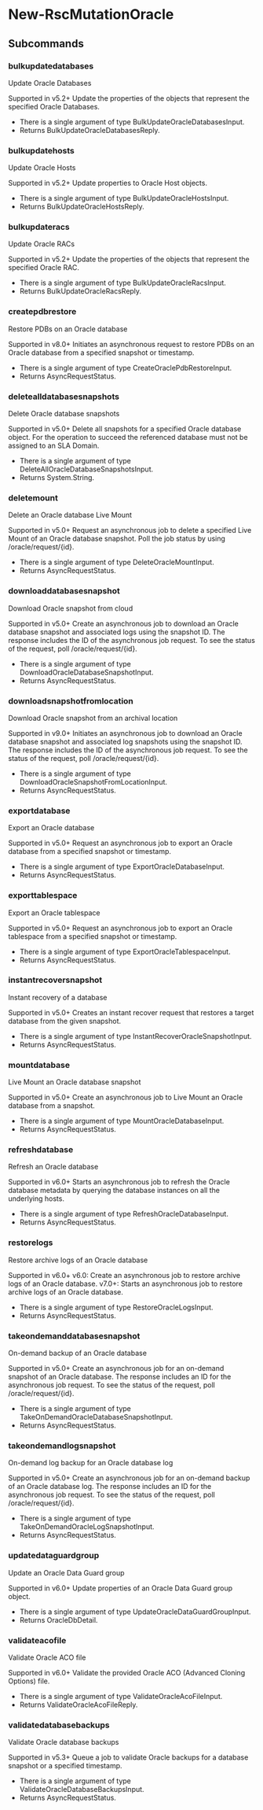 # New-RscMutationOracle
## Subcommands
### bulkupdatedatabases
Update Oracle Databases

Supported in v5.2+
Update the properties of the objects that represent the specified Oracle Databases.

- There is a single argument of type BulkUpdateOracleDatabasesInput.
- Returns BulkUpdateOracleDatabasesReply.
### bulkupdatehosts
Update Oracle Hosts

Supported in v5.2+
Update properties to Oracle Host objects.

- There is a single argument of type BulkUpdateOracleHostsInput.
- Returns BulkUpdateOracleHostsReply.
### bulkupdateracs
Update Oracle RACs

Supported in v5.2+
Update the properties of the objects that represent the specified Oracle RAC.

- There is a single argument of type BulkUpdateOracleRacsInput.
- Returns BulkUpdateOracleRacsReply.
### createpdbrestore
Restore PDBs on an Oracle database

Supported in v8.0+
Initiates an asynchronous request to restore PDBs on an Oracle database from a specified snapshot or timestamp.

- There is a single argument of type CreateOraclePdbRestoreInput.
- Returns AsyncRequestStatus.
### deletealldatabasesnapshots
Delete Oracle database snapshots

Supported in v5.0+
Delete all snapshots for a specified Oracle database object. For the operation to succeed the referenced database must not be assigned to an SLA Domain.

- There is a single argument of type DeleteAllOracleDatabaseSnapshotsInput.
- Returns System.String.
### deletemount
Delete an Oracle database Live Mount

Supported in v5.0+
Request an asynchronous job to delete a specified Live Mount of an Oracle database snapshot. Poll the job status by using /oracle/request/{id}.

- There is a single argument of type DeleteOracleMountInput.
- Returns AsyncRequestStatus.
### downloaddatabasesnapshot
Download Oracle snapshot from cloud

Supported in v5.0+
Create an asynchronous job to download an Oracle database snapshot and associated logs using the snapshot ID. The response includes the ID of the asynchronous job request. To see the status of the request, poll /oracle/request/{id}.

- There is a single argument of type DownloadOracleDatabaseSnapshotInput.
- Returns AsyncRequestStatus.
### downloadsnapshotfromlocation
Download Oracle snapshot from an archival location

Supported in v9.0+
Initiates an asynchronous job to download an Oracle database snapshot and associated log snapshots using the snapshot ID. The response includes the ID of the asynchronous job request. To see the status of the request, poll /oracle/request/{id}.

- There is a single argument of type DownloadOracleSnapshotFromLocationInput.
- Returns AsyncRequestStatus.
### exportdatabase
Export an Oracle database

Supported in v5.0+
Request an asynchronous job to export an Oracle database from a specified snapshot or timestamp.

- There is a single argument of type ExportOracleDatabaseInput.
- Returns AsyncRequestStatus.
### exporttablespace
Export an Oracle tablespace

Supported in v5.0+
Request an asynchronous job to export an Oracle tablespace from a specified snapshot or timestamp.

- There is a single argument of type ExportOracleTablespaceInput.
- Returns AsyncRequestStatus.
### instantrecoversnapshot
Instant recovery of a database

Supported in v5.0+
Creates an instant recover request that restores a target database from the given snapshot.

- There is a single argument of type InstantRecoverOracleSnapshotInput.
- Returns AsyncRequestStatus.
### mountdatabase
Live Mount an Oracle database snapshot

Supported in v5.0+
Create an asynchronous job to Live Mount an Oracle database from a snapshot.

- There is a single argument of type MountOracleDatabaseInput.
- Returns AsyncRequestStatus.
### refreshdatabase
Refresh an Oracle database

Supported in v6.0+
Starts an asynchronous job to refresh the Oracle database metadata by querying the database instances on all the underlying hosts.

- There is a single argument of type RefreshOracleDatabaseInput.
- Returns AsyncRequestStatus.
### restorelogs
Restore archive logs of an Oracle database

Supported in v6.0+
v6.0: Create an asynchronous job to restore archive logs of an Oracle database.
v7.0+: Starts an asynchronous job to restore archive logs of an Oracle database.

- There is a single argument of type RestoreOracleLogsInput.
- Returns AsyncRequestStatus.
### takeondemanddatabasesnapshot
On-demand backup of an Oracle database

Supported in v5.0+
Create an asynchronous job for an on-demand snapshot of an Oracle database. The response includes an ID for the asynchronous job request. To see the status of the request, poll /oracle/request/{id}.

- There is a single argument of type TakeOnDemandOracleDatabaseSnapshotInput.
- Returns AsyncRequestStatus.
### takeondemandlogsnapshot
On-demand log backup for an Oracle database log

Supported in v5.0+
Create an asynchronous job for an on-demand backup of an Oracle database log. The response includes an ID for the asynchronous job request.  To see the status of the request, poll /oracle/request/{id}.

- There is a single argument of type TakeOnDemandOracleLogSnapshotInput.
- Returns AsyncRequestStatus.
### updatedataguardgroup
Update an Oracle Data Guard group

Supported in v6.0+
Update properties of an Oracle Data Guard group object.

- There is a single argument of type UpdateOracleDataGuardGroupInput.
- Returns OracleDbDetail.
### validateacofile
Validate Oracle ACO file

Supported in v6.0+
Validate the provided Oracle ACO (Advanced Cloning Options) file.

- There is a single argument of type ValidateOracleAcoFileInput.
- Returns ValidateOracleAcoFileReply.
### validatedatabasebackups
Validate Oracle database backups

Supported in v5.3+
Queue a job to validate Oracle backups for a database snapshot or a specified timestamp.

- There is a single argument of type ValidateOracleDatabaseBackupsInput.
- Returns AsyncRequestStatus.
